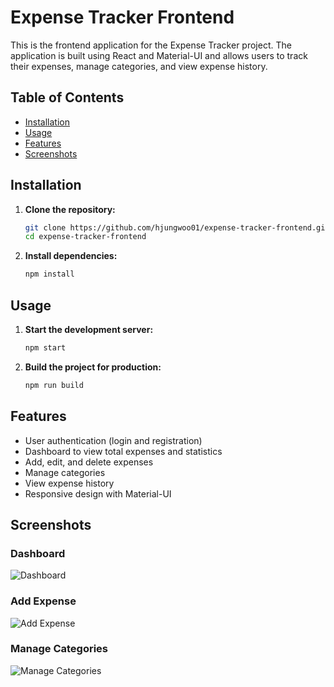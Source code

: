 # Expense Tracker Frontend

This is the frontend application for the Expense Tracker project. The application is built using React and Material-UI and allows users to track their expenses, manage categories, and view expense history.

## Table of Contents

- [Installation](#installation)
- [Usage](#usage)
- [Features](#features)
- [Screenshots](#screenshots)

## Installation

1. **Clone the repository:**

   ```bash
   git clone https://github.com/hjungwoo01/expense-tracker-frontend.git
   cd expense-tracker-frontend
   ```

2. **Install dependencies:**

   ```bash
   npm install
   ```

## Usage

1. **Start the development server:**

   ```bash
   npm start
   ```

2. **Build the project for production:**

   ```bash
   npm run build
   ```

## Features

- User authentication (login and registration)
- Dashboard to view total expenses and statistics
- Add, edit, and delete expenses
- Manage categories
- View expense history
- Responsive design with Material-UI

## Screenshots

### Dashboard

![Dashboard](path/to/screenshot/dashboard.png)

### Add Expense

![Add Expense](path/to/screenshot/add_expense.png)

### Manage Categories

![Manage Categories](path/to/screenshot/manage_categories.png)
